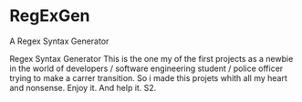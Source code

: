# RegExGen
A Regex Syntax Generator

Regex Syntax Generator This is the one my of the first projects as a newbie in the world of developers / software engineering student / police officer trying to make a carrer transition. So i made this projets whith all my heart and nonsense. Enjoy it. And help it. S2.

